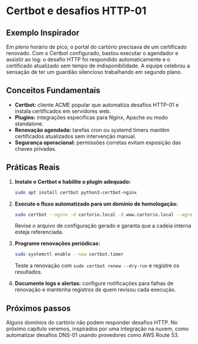 # Certbot e desafios HTTP-01

## Exemplo Inspirador

Em pleno horário de pico, o portal do cartório precisava de um certificado renovado. Com o Certbot configurado, bastou executar o agendador e assistir ao log: o desafio HTTP foi respondido automaticamente e o certificado atualizado sem tempo de indisponibilidade. A equipe celebrou a sensação de ter um guardião silencioso trabalhando em segundo plano.

## Conceitos Fundamentais

- **Certbot:** cliente ACME popular que automatiza desafios HTTP-01 e instala certificados em servidores web.
- **Plugins:** integrações específicas para Nginx, Apache ou modo standalone.
- **Renovação agendada:** tarefas cron ou systemd timers mantêm certificados atualizados sem intervenção manual.
- **Segurança operacional:** permissões corretas evitam exposição das chaves privadas.

## Práticas Reais

1. **Instale o Certbot e habilite o plugin adequado:**
   ```bash
   sudo apt install certbot python3-certbot-nginx
   ```

2. **Execute o fluxo automatizado para um domínio de homologação:**
   ```bash
   sudo certbot --nginx -d cartorio.local -d www.cartorio.local --agree-tos --register-unsafely-without-email
   ```
   Revise o arquivo de configuração gerado e garanta que a cadeia interna esteja referenciada.

3. **Programe renovações periódicas:**
   ```bash
   sudo systemctl enable --now certbot.timer
   ```
   Teste a renovação com `sudo certbot renew --dry-run` e registre os resultados.

4. **Documente logs e alertas:** configure notificações para falhas de renovação e mantenha registros de quem revisou cada execução.

## Próximos passos

Alguns domínios do cartório não podem responder desafios HTTP. No próximo capítulo veremos, inspirados por uma integração na nuvem, como automatizar desafios DNS-01 usando provedores como AWS Route 53.
